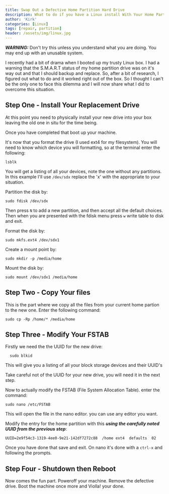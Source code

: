 ```yaml
---
title: Swap Out a Defective Home Partition Hard Drive
description: What to do if you have a Linux install With Your Home Partition on a Separate Drive and It Dies
author: 'Kirk'
categories: [Linux]
tags: [repair, partition]
header: /assets/img/linux.jpg
---
```


___WARNING:___ Don't try this unless you understand what you are doing. You may end up with an unusable system.

I recently had a bit of drama when I booted up my trusty Linux box. I had a warning that the S.M.A.R.T status of my home partition drive was on it's way out and that I should backup and replace. So, after a bit of research, I figured out what to do and it worked right out of the box. So I thought I can't be the only one to face this dilemma and I will now share what I did to overcome this situation.

## Step One - Install Your Replacement Drive

At this point you need to physically install your new drive into your box leaving the old one in situ for the time being.

Once you have completed that boot up your machine.

It's now that you format the drive (I used ext4 for my filesystem).
You will need to know which device you will formatting, so at the terminal enter the following:

    lsblk

You will get a listing of all your devices, note the one without any partitions. In this example I'll use `/dev/sdx` replace the 'x' with the appropriate to your situation.

Partition the disk by:

    sudo fdisk /dev/sdx

Then press `N` to add a new partition, and then accept all the default choices.
Then when you are presented with the fdisk menu press `w` write table to disk and exit.

Format the disk by:

    sudo mkfs.ext4 /dev/sdx1

Create a mount point by:

    sudo mkdir -p /media/home

Mount the disk by:

    sudo mount /dev/sdx1 /media/home

## Step Two - Copy Your files

This is the part where we copy all the files from your current home partion to the new one. Enter the following command:

    sudo cp -Rp /home/* /media/home

## Step Three - Modify Your FSTAB

Firstly we need the the UUID for the new drive:

      sudo blkid

This will give you a listing of all your block storage devices and their UUID's

Take careful not of the UUID for your new drive, you will need it in the next step.

Now to actually modify the FSTAB (File System Allocation Table). enter the command:

    sudo nano /etc/FSTAB

This will open the file in the nano editor. you can use any editor you want.

Modify the entry for the home partition with this ___using the carefully noted UUID from the previous step___:

    UUID=2e9f54c3-1319-4ee0-9e21-142df7272c88  /home ext4  defaults  02

Once you have done that save and exit. On nano it's done with a `ctrl-x` and following the prompts.

## Step Four - Shutdown then Reboot

Now comes the fun part. Poweroff your machine. Remove the defective drive. Boot the machine once more and Violla! your done.
